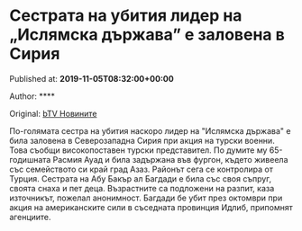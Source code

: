 
# Сестрата на убития лидер на „Ислямска държава” е заловена в Сирия

Published at: **2019-11-05T08:32:00+00:00**

Author: ****

Original: [bTV Новините](https://btvnovinite.bg/svetut/sestrata-na-ubitija-lider-na-isljamska-darzhava-e-zalovena-v-sirija.html)

По-голямата сестра на убития наскоро лидер на "Ислямска държава" е била заловена в Северозападна Сирия при акция на турски военни. 
Това съобщи високопоставен турски представител. По думите му 65-годишната Расмия Ауад и била задържана във фургон, където живеела със семейството си край град Азаз. Районът сега се контролира от Турция.
Сестрата на Абу Бакър ал Багдади е била със своя съпруг, своята снаха и пет деца. Възрастните са подложени на разпит, каза източникът, пожелал анонимност.
Багдади бе убит през октомври при акция на американските сили в съседната провинция Идлиб, припомнят агенциите.
